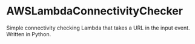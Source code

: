 # AWSLambdaConnectivityChecker
Simple connectivity checking Lambda that takes a URL in the input event. Written in Python.
